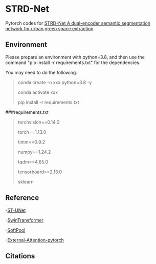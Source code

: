# STRD-Net

Pytorch codes for [STRD-Net A dual-encoder semantic segmentation network for urban green space extraction](https://ieeexplore.ieee.org/document/10671599)

## Environment

Please prepare an environment with python=3.8, and then use the command "pip install -r requirements.txt" for the dependencies.

You may need to do the following.

> conda create -n xxx python=3.8 -y
>
> conda activate xxx
>
> pip install -r requirements.txt

###requirements.txt

> torchvision==0.14.0
>
> torch==1.13.0
>
> timm==0.9.2
>
> numpy==1.24.2
>
> tqdm==4.65.0
>
> tensorboard==2.13.0
>
> sklearn



## Reference

-[ST-UNet](https://github.com/XinnHe/ST-UNet)

-[SwinTransformer](https://github.com/SwinTransformer/Swin-Transformer-Semantic-Segmentation)

-[SoftPool](https://github.com/alexandrosstergiou/SoftPool)

-[External-Attention-pytorch](https://github.com/xmu-xiaoma666/External-Attention-pytorch)

## Citations

>
